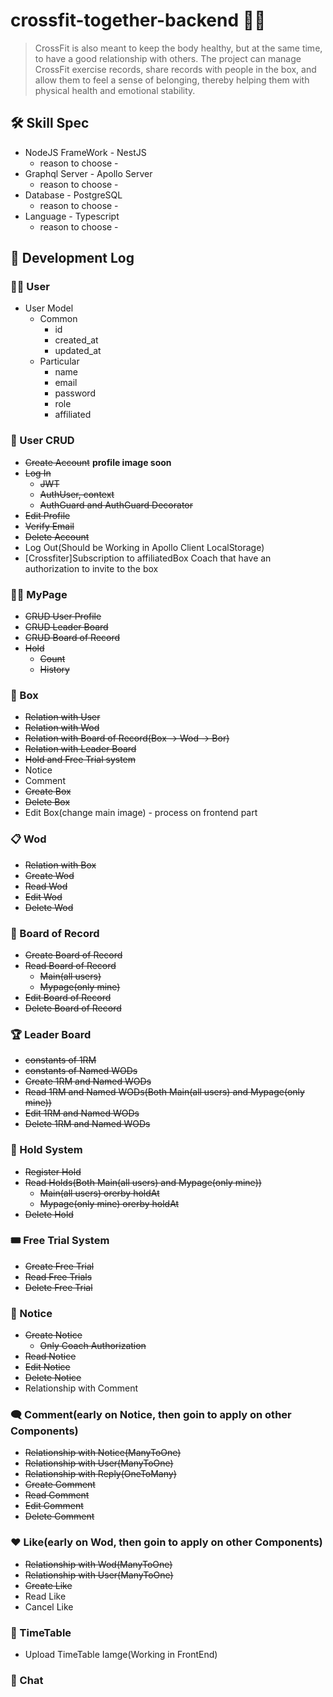# crossfit-together-backend :weight_lifting_man:
> CrossFit is also meant to keep the body healthy, but at the same time, to have a good relationship with others. The project can manage CrossFit exercise records, share records with people in the box, and allow them to feel a sense of belonging, thereby helping them with physical health and emotional stability.

## :hammer_and_wrench: Skill Spec
+ NodeJS FrameWork - NestJS
    + reason to choose -
+ Graphql Server - Apollo Server
    + reason to choose - 
+ Database - PostgreSQL
    + reason to choose - 
+ Language - Typescript
    + reason to choose - 

## :memo: Development Log
### :curly_haired_man: User
+ User Model
    + Common
        + id
        + created_at
        + updated_at
    + Particular
        + name
        + email
        + password
        + role
        + affiliated
        
### :hammer: User CRUD
+ ~~Create Account~~ **profile image soon**
+ ~~Log In~~
    + ~~JWT~~
    + ~~AuthUser, context~~
    + ~~AuthGuard and AuthGuard Decorator~~
+ ~~Edit Profile~~
+ ~~Verify Email~~
+ ~~Delete Account~~
+ Log Out(Should be Working in Apollo Client LocalStorage)
+ [Crossfiter]Subscription to affiliatedBox Coach that have an authorization to invite to the box 

### :bald_man: MyPage
+ ~~CRUD User Profile~~
+ ~~CRUD Leader Board~~
+ ~~CRUD Board of Record~~
+ ~~Hold~~
    + ~~Count~~
    + ~~History~~

### :bricks: Box
+ ~~Relation with User~~
+ ~~Relation with Wod~~
+ ~~Relation with Board of Record(Box -> Wod -> Bor)~~
+ ~~Relation with Leader Board~~
+ ~~Hold and Free Trial system~~
+ Notice
+ Comment
+ ~~Create Box~~
+ ~~Delete Box~~
+ Edit Box(change main image) - process on frontend part

### :clipboard: Wod
+ ~~Relation with Box~~
+ ~~Create Wod~~
+ ~~Read Wod~~
+ ~~Edit Wod~~
+ ~~Delete Wod~~

### :file_folder: Board of Record
+ ~~Create Board of Record~~
+ ~~Read Board of Record~~
    + ~~Main(all users)~~
    + ~~Mypage(only mine)~~
+ ~~Edit Board of Record~~
+ ~~Delete Board of Record~~

### :trophy: Leader Board
+ ~~constants of 1RM~~
+ ~~constants of Named WODs~~
+ ~~Create 1RM and Named WODs~~
+ ~~Read 1RM and Named WODs(Both Main(all users) and Mypage(only mine))~~
+ ~~Edit 1RM and Named WODs~~
+ ~~Delete 1RM and Named WODs~~

### :stop_sign: Hold System
+ ~~Register Hold~~
+ ~~Read Holds(Both Main(all users) and Mypage(only mine))~~
    + ~~Main(all users) orerby holdAt~~
    + ~~Mypage(only mine) orerby holdAt~~
+ ~~Delete Hold~~

### :tickets: Free Trial System
+ ~~Create Free Trial~~
+ ~~Read Free Trials~~
+ ~~Delete Free Trial~~

### :loudspeaker: Notice
+ ~~Create Notice~~
    + ~~Only Coach Authorization~~
+ ~~Read Notice~~
+ ~~Edit Notice~~
+ ~~Delete Notice~~
+ Relationship with Comment

### :left_speech_bubble: Comment(early on Notice, then goin to apply on other Components)
+ ~~Relationship with Notice(ManyToOne)~~
+ ~~Relationship with User(ManyToOne)~~
+ ~~Relationship with Reply(OneToMany)~~
+ ~~Create Comment~~
+ ~~Read Comment~~
+ ~~Edit Comment~~
+ ~~Delete Comment~~

### :heart: Like(early on Wod, then goin to apply on other Components)
+ ~~Relationship with Wod(ManyToOne)~~
+ ~~Relationship with User(ManyToOne)~~
+ ~~Create Like~~
+ Read Like
+ Cancel Like

### :date: TimeTable
+ Upload TimeTable Iamge(Working in FrontEnd)

### :speech_balloon: Chat



